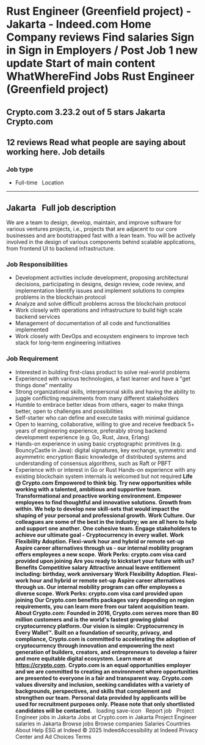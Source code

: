 Rust Engineer (Greenfield project) - Jakarta - Indeed.com
Home
Company reviews
Find salaries
Sign in
Sign in
Employers / Post Job
1 new update
Start of main content
WhatWhereFind Jobs
Rust Engineer (Greenfield project)
==================================
Crypto.com
3.23.2 out of 5 stars
Jakarta
Crypto.com
----------
12 reviews
Read what people are saying about working here.
Job details
-----------
### Job type
* Full-time
&nbsp;
Location
--------
Jakarta
&nbsp;
Full job description
--------------------
We are a team to design, develop, maintain, and improve software for various ventures projects, i.e., projects that are adjacent to our core businesses and are bootstrapped fast with a lean team. You will be actively involved in the design of various components behind scalable applications, from frontend UI to backend infrastructure.
### **Job Responsibilities**
* Development activities include development, proposing architectural decisions, participating in designs, design review, code review, and implementation Identify issues and implement solutions to complex problems in the blockchain protocol
* Analyze and solve difficult problems across the blockchain protocol
* Work closely with operations and infrastructure to build high scale backend services
* Management of documentation of all code and functionalities implemented
* Work closely with DevOps and ecosystem engineers to improve tech stack for long-term engineering initiatives
### **Job Requirement**
* Interested in building first-class product to solve real-world problems
* Experienced with various technologies, a fast learner and have a "get things done" mentality
* Strong organizational skills, interpersonal skills and having the ability to juggle conflicting requirements from many different stakeholders
* Humble to embrace better ideas from others, eager to make things better, open to challenges and possibilities
* Self-starter who can define and execute tasks with minimal guidance
* Open to learning, collaborative, willing to give and receive feedback 5+ years of engineering experience, preferably strong backend development experience (e.g. Go, Rust, Java, Erlang)
* Hands-on experience in using basic cryptographic primitives (e.g. BouncyCastle in Java): digital signatures, key exchange, symmetric and asymmetric encryption Basic knowledge of distributed systems and understanding of consensus algorithms, such as Raft or PBFT
* Experience with or interest in Go or Rust Hands-on experience with any existing blockchain system internals is welcomed but not required
**Life @ Crypto.com**
**Empowered to think big. Try new opportunities while working with a talented, ambitious and supportive team.**
**Transformational and proactive working environment. Empower employees to find thoughtful and innovative solutions.**
**Growth from within. We help to develop new skill-sets that would impact the shaping of your personal and professional growth.**
**Work Culture. Our colleagues are some of the best in the industry; we are all here to help and support one another.**
**One cohesive team. Engage stakeholders to achieve our ultimate goal - Cryptocurrency in every wallet.**
**Work Flexibility Adoption. Flexi-work hour and hybrid or remote set-up**
**Aspire career alternatives through us - our internal mobility program offers employees a new scope.**
**Work Perks: crypto.com visa card provided upon joining**
**Are you ready to kickstart your future with us?**
**Benefits**
**Competitive salary**
**Attractive annual leave entitlement including: birthday, work anniversary**
**Work Flexibility Adoption. Flexi-work hour and hybrid or remote set-up**
**Aspire career alternatives through us. Our internal mobility program can offer employees a diverse scope.**
**Work Perks: crypto.com visa card provided upon joining**
**Our Crypto.com benefits packages vary depending on region requirements, you can learn more from our talent acquisition team.**
**About Crypto.com:**
**Founded in 2016, Crypto.com serves more than 80 million customers and is the world's fastest growing global cryptocurrency platform. Our vision is simple: Cryptocurrency in Every Wallet™. Built on a foundation of security, privacy, and compliance, Crypto.com is committed to accelerating the adoption of cryptocurrency through innovation and empowering the next generation of builders, creators, and entrepreneurs to develop a fairer and more equitable digital ecosystem.**
**Learn more at https://crypto.com.**
**Crypto.com is an equal opportunities employer and we are committed to creating an environment where opportunities are presented to everyone in a fair and transparent way. Crypto.com values diversity and inclusion, seeking candidates with a variety of backgrounds, perspectives, and skills that complement and strengthen our team.**
**Personal data provided by applicants will be used for recruitment purposes only.**
**Please note that only shortlisted candidates will be contacted.**
&nbsp;
loading
save-icon
&nbsp;
Report job
&nbsp;
Project Engineer jobs in Jakarta
Jobs at Crypto.com in Jakarta
Project Engineer salaries in Jakarta
Browse jobs Browse companies Salaries Countries About Help ESG at Indeed
© 2025 IndeedAccessibility at Indeed Privacy Center and Ad Choices Terms